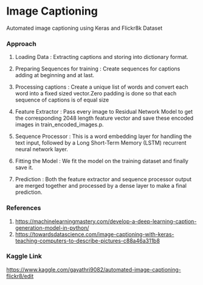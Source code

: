   # Image Captioning

Automated image captioning using Keras and Flickr8k Dataset

### Approach

1. Loading Data : 
   Extracting captions and storing into dictionary format.

2. Preparing Sequences for training :
   Create sequences for captions adding <start> at beginning and <end> at last.

3. Processing captions :
   Create a unique list of words and convert each word into a fixed sized vector.Zero padding is done so that each sequence of captions is of equal size

4. Feature Extractor :
   Pass every image to Residual Network Model to get the corresponding 2048 length feature vector and save these encoded images in train_encoded_images.p.

5. Sequence Processor :
   This is a word embedding layer for handling the text input, followed by a Long Short-Term Memory (LSTM) recurrent neural network layer.

6. Fitting the Model :
   We fit the model on the training dataset and finally save it.

7. Prediction :
   Both the feature extractor and sequence processor output are merged together and processed by a dense layer to make a final prediction.
  
 ### References

1. https://machinelearningmastery.com/develop-a-deep-learning-caption-generation-model-in-python/
2. https://towardsdatascience.com/image-captioning-with-keras-teaching-computers-to-describe-pictures-c88a46a311b8
 
 ### Kaggle Link
 
 https://www.kaggle.com/gayathri9082/automated-image-captioning-flickr8/edit
 
 
    
  
  

